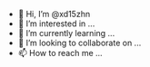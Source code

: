 - 👋 Hi, I’m @xd15zhn
- 👀 I’m interested in ...
- 🌱 I’m currently learning ...
- 💞️ I’m looking to collaborate on ...
- 📫 How to reach me ...

<!---
xd15zhn/xd15zhn is a ✨ special ✨ repository because its `README.md` (this file) appears on your GitHub profile.
You can click the Preview link to take a look at your changes.
--->
